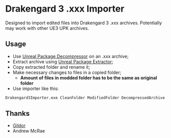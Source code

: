 # Drakengard 3 .xxx Importer
Designed to import edited files into Drakengard 3 .xxx archives. 
Potentially may work with other UE3 UPK archives.


## Usage

- Use [Unreal Package Decompressor](https://www.gildor.org/downloads) on an .xxx archive;
- Extract archive using [Unreal Package Extractor](https://www.gildor.org/downloads);
- Copy extracted folder and rename it;
- Make necessary changes to files in a copied folder;
    - **Amount of files in modded folder has to be the same as original folder** 
- Use importer like this:
```sh
Drakengard3Importer.exe CleanFolder ModifiedFolder DecompressedArchive.XXX
```

## Thanks

- [Gildor](https://www.gildor.org/)
- Andrew McRae
